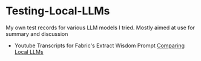 # Testing-Local-LLMs
My own test records for various LLM models I tried. Mostly aimed at use for summary and discussion

- Youtube Transcripts for Fabric's Extract Wisdom Prompt [Comparing Local LLMs](./Comparing%20Local%20LLMs%202024-10-05.md)
